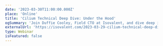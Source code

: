 ```yaml
---
date: '2023-03-30T11:00:00.000Z'
place: 'Online'
title: 'Cilium Technical Deep Dive: Under the Hood'
ogSummary: 'Join Duffie Cooley, Field CTO at Isovalent, and dive deep into the technical bits and pieces of Cilium.'
externalUrl: 'https://isovalent.com/2023-03-29-cilium-technical-deep-dive-webinar/'
type: Webinar
isFeatured: false
---
```

